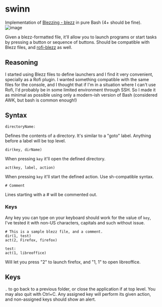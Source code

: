 # swinn
Implementation of [Blezzing - blezz](https://github.com/Blezzing/blezz) in pure Bash (4+ should be fine).
![image](https://github.com/magpie514/swinn/assets/323651/cabf49b5-a1d5-4a4d-b4a5-5e7f31a8493d)

Given a blezz-formatted file, it'll allow you to launch programs or start tasks by pressing a button or sequence of buttons. Should be compatible with Blezz files, and [rofi-blezz](https://github.com/davatorium/rofi-blezz) as well.

## Reasoning
I started using Blezz files to define launchers and I find it very convenient, specially as a Rofi plugin. I wanted something compatible with the same files for the console, and I thought that if I'm in a situation where I can't use Rofi, I'd probably be in some limited environment through SSH. So I made it as minimal as possible using only a modern-ish version of Bash (considered AWK, but bash is common enough!)

## Syntax
`directoryName:`

Defines the contents of a directory. It's similar to a "goto" label. Anything before a label will be top level.

`dir(key, dirName)`

When pressing `key` it'll open the defined directory.

`act(key, label, action)`

When pressing `key` it'll start the defined action. Use sh-compatible syntax.

`# Comment`

Lines starting with a # will be commented out.

### Keys
Any key you can type on your keyboard should work for the value of `key`, I've tested it with non-US characters, capitals and such without issue.
```
# This is a sample blezz file, and a comment.
dir(1, test)
act(2, Firefox, firefox)

test:
act(1, libreoffice)
```
Will let you press "2" to launch firefox, and "1, 1" to open libreoffice.


## Keys
`.` to go back to a previous folder, or close the application if at top level. You may also quit with Ctrl+C. Any assigned key will perform its given action, and non-assigned keys should show an alert.
